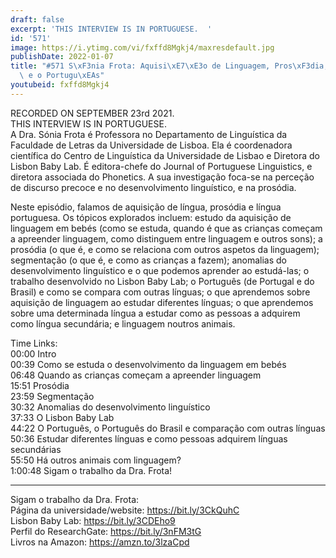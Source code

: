 ```yaml
---
draft: false
excerpt: 'THIS INTERVIEW IS IN PORTUGUESE.  '
id: '571'
image: https://i.ytimg.com/vi/fxffd8Mgkj4/maxresdefault.jpg
publishDate: 2022-01-07
title: "#571 S\xF3nia Frota: Aquisi\xE7\xE3o de Linguagem, Pros\xF3dia, o Baby Lab,\
  \ e o Portugu\xEAs"
youtubeid: fxffd8Mgkj4
---
```

<div class="timelinks">

RECORDED ON SEPTEMBER 23rd 2021.  
THIS INTERVIEW IS IN PORTUGUESE.  
A Dra. Sónia Frota é Professora no Departamento de Linguística da Faculdade de Letras da Universidade de Lisboa. Ela é coordenadora científica do Centro de Linguística da Universidade de Lisbao e Diretora do Lisbon Baby Lab. É editora-chefe do Journal of Portuguese Linguistics, e diretora associada do Phonetics. A sua investigação foca-se na perceção de discurso precoce e no desenvolvimento linguístico, e na prosódia. 

Neste episódio, falamos de aquisição de língua, prosódia e língua portuguesa. Os tópicos explorados incluem: estudo da aquisição de linguagem em bebés (como se estuda, quando é que as crianças começam a apreender linguagem, como distinguem entre linguagem e outros sons); a prosódia (o que é, e como se relaciona com outros aspetos da linguagem); segmentação (o que é, e como as crianças a fazem); anomalias do desenvolvimento linguístico e o que podemos aprender ao estudá-las; o trabalho desenvolvido no Lisbon Baby Lab; o Português (de Portugal e do Brasil) e como se compara com outras línguas; o que aprendemos sobre aquisição de linguagem ao estudar diferentes línguas; o que aprendemos sobre uma determinada língua a estudar como as pessoas a adquirem como língua secundária; e linguagem noutros animais.

Time Links:  
<time>00:00</time> Intro  
<time>00:39</time> Como se estuda o desenvolvimento da linguagem em bebés  
<time>06:48</time> Quando as crianças começam a apreender linguagem  
<time>15:51</time> Prosódia  
<time>23:59</time> Segmentação  
<time>30:32</time> Anomalias do desenvolvimento linguístico  
<time>37:33</time> O Lisbon Baby Lab  
<time>44:22</time> O Português, o Português do Brasil e comparação com outras línguas  
<time>50:36</time> Estudar diferentes línguas e como pessoas adquirem línguas secundárias  
<time>55:50</time> Há outros animais com linguagem?  
<time>1:00:48</time> Sigam o trabalho da Dra. Frota!

---

Sigam o trabalho da Dra. Frota:  
Página da universidade/website: https://bit.ly/3CkQuhC  
Lisbon Baby Lab: https://bit.ly/3CDEho9  
Perfil do ResearchGate: https://bit.ly/3nFM3tG  
Livros na Amazon: https://amzn.to/3lzaCpd
</div>

